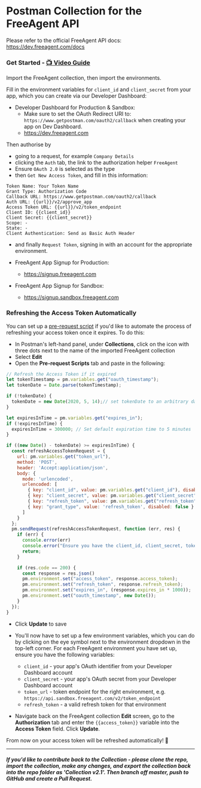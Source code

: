 # Postman Collection for the FreeAgent API

Please refer to the official FreeAgent API docs:
https://dev.freeagent.com/docs

### Get Started - [📺 Video Guide](https://youtu.be/2M182E9Jtmo)

Import the FreeAgent collection, then import the environments.

Fill in the environment variables for `client_id` and `client_secret` from your app, which you can create via our Developer Dashboard:


- Developer Dashboard for Production & Sandbox: 
  - Make sure to set the OAuth Redirect URI to: `https://www.getpostman.com/oauth2/callback` when creating your app on Dev Dashboard.
  - https://dev.freeagent.com


Then authorise by
- going to a request, for example `Company Details`
- clicking the `Auth` tab, the link to the authorization helper `FreeAgent`
- Ensure `OAuth 2.0` is selected as the type
- then `Get New Access Token`, and fill in this information:
```
Token Name: Your Token Name
Grant Type: Authorization Code
Callback URL: https://www.getpostman.com/oauth2/callback
Auth URL: {{url}}/v2/approve_app
Access Token URL: {{url}}/v2/token_endpoint
Client ID: {{client_id}}
Client Secret: {{client_secret}}
Scope: -
State: -
Client Authentication: Send as Basic Auth Header
```

- and finally `Request Token`, signing in with an account for the appropriate environment.


- FreeAgent App Signup for Production:
  - https://signup.freeagent.com

- FreeAgent App Signup for Sandbox:
  - https://signup.sandbox.freeagent.com

### Refreshing the Access Token Automatically

You can set up a [pre-request script](https://learning.postman.com/docs/postman/scripts/pre-request-scripts/) if you'd like to automate the process of refreshing your access token once it expires. To do this:

- In Postman's left-hand panel, under **Collections**, click on the icon with three dots next to the name of the imported FreeAgent collection
- Select **Edit**
- Open the **Pre-request Scripts** tab and paste in the following:

```javascript
// Refresh the Access Token if it expired
let tokenTimestamp = pm.variables.get("oauth_timestamp");
let tokenDate = Date.parse(tokenTimestamp);

if (!tokenDate) {
  tokenDate = new Date(2020, 5, 14);// set tokenDate to an arbitrary date in the past to ensure token is refreshed if the "oauth_timestamp" variable isn't set
}

let expiresInTime = pm.variables.get("expires_in");
if (!expiresInTime) {
  expiresInTime = 300000; // Set default expiration time to 5 minutes
}

if ((new Date() - tokenDate) >= expiresInTime) {
  const refreshAccessTokenRequest = {
    url: pm.variables.get("token_url"),
    method: 'POST',
    header: 'Accept:application/json',
    body: {
      mode: 'urlencoded',
      urlencoded: [
        { key: "client_id", value: pm.variables.get("client_id"), disabled: false },
        { key: "client_secret", value: pm.variables.get("client_secret"), disabled: false },
        { key: "refresh_token", value: pm.variables.get("refresh_token"), disabled: false },
        { key: "grant_type", value: 'refresh_token', disabled: false }
      ]
    }
  };
  pm.sendRequest(refreshAccessTokenRequest, function (err, res) {
    if (err) {
      console.error(err)
      console.error("Ensure you have the client_id, client_secret, token_url and refresh_token set as environment variables.")
      return;
    }

    if (res.code == 200) {
      const response = res.json()
      pm.environment.set("access_token", response.access_token);
      pm.environment.set("refresh_token", response.refresh_token);
      pm.environment.set("expires_in", (response.expires_in * 1000));
      pm.environment.set("oauth_timestamp", new Date());
    }
  });
}
```
- Click **Update** to save
- You'll now have to set up a few environment variables, which you can do by clicking on the eye symbol next to the
environment dropdown in the top-left corner. For each FreeAgent environment you have set up, ensure you have the following variables:

  - `client_id` - your app's OAuth identifier from your Developer Dashboard account
  - `client_secret` - your app's OAuth secret from your Developer Dashboard account
  - `token_url` - token endpoint for the right environment, e.g. `https://api.sandbox.freeagent.com/v2/token_endpoint`
  - `refresh_token` - a valid refresh token for that environment

- Navigate back on the FreeAgent collection **Edit** screen, go to the **Authorization** tab and enter the `{{access_token}}` variable into the **Access Token** field. Click **Update**.

From now on your access token will be refreshed automatically! 🎉

----
##### If you'd like to contribute back to the Collection - please clone the repo, import the collection, make any changes, and export the collection back into the repo folder as 'Collection v2.1'. Then branch off master, push to GitHub and create a Pull Request.
